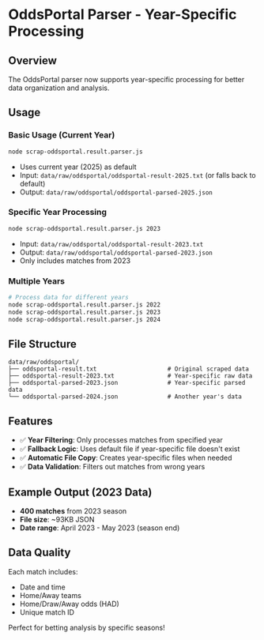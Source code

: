 # OddsPortal Parser - Year-Specific Processing

## Overview
The OddsPortal parser now supports year-specific processing for better data organization and analysis.

## Usage

### Basic Usage (Current Year)
```bash
node scrap-oddsportal.result.parser.js
```
- Uses current year (2025) as default
- Input: `data/raw/oddsportal/oddsportal-result-2025.txt` (or falls back to default)
- Output: `data/raw/oddsportal/oddsportal-parsed-2025.json`

### Specific Year Processing
```bash
node scrap-oddsportal.result.parser.js 2023
```
- Input: `data/raw/oddsportal/oddsportal-result-2023.txt`
- Output: `data/raw/oddsportal/oddsportal-parsed-2023.json`
- Only includes matches from 2023

### Multiple Years
```bash
# Process data for different years
node scrap-oddsportal.result.parser.js 2022
node scrap-oddsportal.result.parser.js 2023
node scrap-oddsportal.result.parser.js 2024
```

## File Structure
```
data/raw/oddsportal/
├── oddsportal-result.txt                    # Original scraped data
├── oddsportal-result-2023.txt               # Year-specific raw data
├── oddsportal-parsed-2023.json              # Year-specific parsed data
└── oddsportal-parsed-2024.json              # Another year's data
```

## Features
- ✅ **Year Filtering**: Only processes matches from specified year
- ✅ **Fallback Logic**: Uses default file if year-specific file doesn't exist
- ✅ **Automatic File Copy**: Creates year-specific files when needed
- ✅ **Data Validation**: Filters out matches from wrong years

## Example Output (2023 Data)
- **400 matches** from 2023 season
- **File size**: ~93KB JSON
- **Date range**: April 2023 - May 2023 (season end)

## Data Quality
Each match includes:
- Date and time
- Home/Away teams
- Home/Draw/Away odds (HAD)
- Unique match ID

Perfect for betting analysis by specific seasons! 